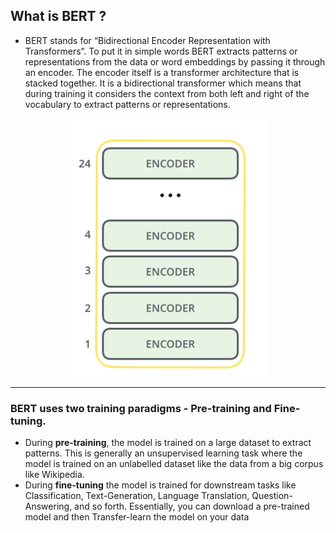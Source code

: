 ## What is BERT ?
- BERT stands for “Bidirectional Encoder Representation with Transformers”. To put it in simple words BERT extracts patterns or representations from the data or word embeddings by passing it through an encoder. The encoder itself is a transformer architecture that is stacked together. It is a bidirectional transformer which means that during training it considers the context from both left and right of the vocabulary to extract patterns or representations.
  

<div align="center">
    <img src="./Assets/BERT-encoder_1.png" alt="Encoder" title="Encoder">
</div>

<hr>

### BERT uses two training paradigms - Pre-training and Fine-tuning. 
- During __pre-training__, the model is trained on a large dataset to extract patterns. This is generally an unsupervised learning task where the model is trained on an unlabelled dataset like the data from a big corpus like Wikipedia.
- During __fine-tuning__ the model is trained for downstream tasks like Classification, Text-Generation, Language Translation, Question-Answering, and so forth. Essentially, you can download a pre-trained model and then Transfer-learn the model on your data
